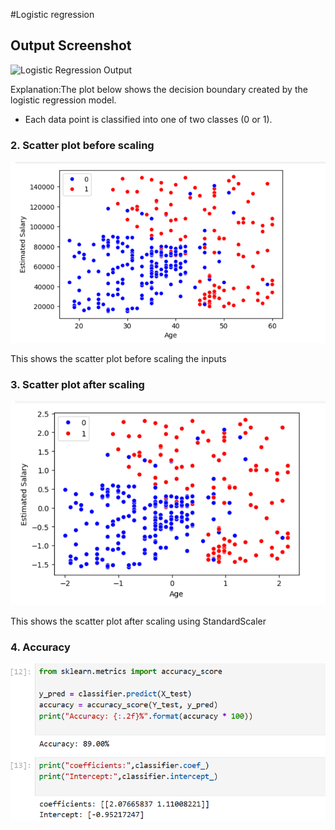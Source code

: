 #Logistic regression

## Output Screenshot
![Logistic Regression Output](output.png.png)

Explanation:The plot below shows the decision boundary created by the logistic regression model. 
- Each data point is classified into one of two classes (0 or 1). 

### 2. Scatter plot before scaling  
![Scatter plot pre scaling](Pre_scaling.png)

This shows the scatter plot before scaling the inputs

### 3. Scatter plot after scaling  
![Scatter plot after scaling](Post_scaling.png)

This shows the scatter plot after scaling using StandardScaler 

### 4. Accuracy 
![Accuracy](accuracy.png)
